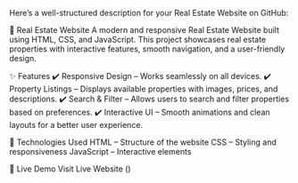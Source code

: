 
Here’s a well-structured description for your Real Estate Website on GitHub:

🏡 Real Estate Website
A modern and responsive Real Estate Website built using HTML, CSS, and JavaScript. This project showcases real estate properties with interactive features, smooth navigation, and a user-friendly design.

✨ Features
✔️ Responsive Design – Works seamlessly on all devices.
✔️ Property Listings – Displays available properties with images, prices, and descriptions.
✔️ Search & Filter – Allows users to search and filter properties based on preferences.
✔️ Interactive UI – Smooth animations and clean layouts for a better user experience.

🚀 Technologies Used
HTML – Structure of the website
CSS – Styling and responsiveness
JavaScript – Interactive elements


🔗 Live Demo
Visit Live Website ()
